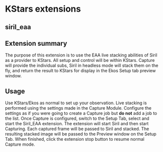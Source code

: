 ﻿# KStars extensions
## siril_eaa

Extension summary
-----------------
The purpose of this extension is to use the EAA live stacking abilities of Siril as a provider to  KStars. All setup and control will be within KStars. Capture will provide the individual subs, Siril in headless mode will stack them on the fly, and return the result to KStars for display in the Ekos Setup tab preview window.

Usage
-----------------
Use KStars/Ekos as normal to set up your observation. 
Live stacking is performed using the settings made in the Capture Module. Configure the settings as if you were going to create a Capture job but **do not** add a job to the list.
Once Capture is configured, switch to the Setup Tab, select and start the Siril_EAA extension.
The extension will start Siril and then start Capturing. Each captured frame will be passed to Siril and stacked. The resulting stacked image will be passed to the Preview window on the Setup Tab.
When finished, click the extension stop button to resume normal Capture mode.
